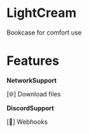 # LightCream
 Bookcase for comfort use


# Features

**NetworkSupport**

[🌐] Download files



**DiscordSupport**

[📨] Webhooks

